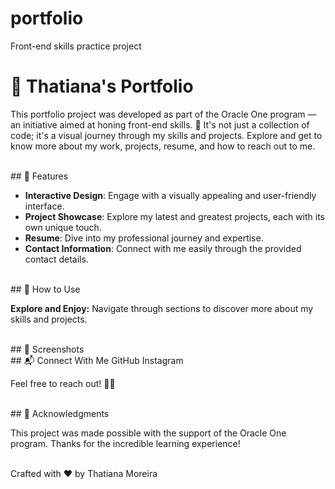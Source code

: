 # portfolio
Front-end skills practice project

# 🚀 Thatiana's Portfolio

This portfolio project was developed as part of the Oracle One program — an initiative aimed at honing front-end skills. 🌟 It's not just a collection of code; it's a visual journey through my skills and projects. Explore and get to know more about my work, projects, resume, and how to reach out to me.


<br>
## 🎨 Features

- **Interactive Design**: Engage with a visually appealing and user-friendly interface.
- **Project Showcase**: Explore my latest and greatest projects, each with its own unique touch.
- **Resume**: Dive into my professional journey and expertise.
- **Contact Information**: Connect with me easily through the provided contact details.

<br>
## 🚧 How to Use

**Explore and Enjoy:**
Navigate through sections to discover more about my skills and projects.

<br>
## 📸 Screenshots

<br>
## 📬 Connect With Me
GitHub
Instagram

Feel free to reach out! 🌈✨

<br>
## 🌟 Acknowledgments

This project was made possible with the support of the Oracle One program. Thanks for the incredible learning experience!

<br>
Crafted with ❤️ by Thatiana Moreira
